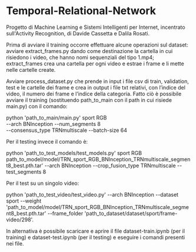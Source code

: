 # Temporal-Relational-Network
Progetto di Machine Learning e Sistemi Intelligenti per Internet, incentrato sull'Activity Recognition, di Davide Cassetta e Dalila Rosati. 

Prima di avviare il training occorre effettuare alcune operazioni sul dataset: 
avviare extract_frames.py dando come destinazione la cartella in cui risiedono i video, che hanno nomi sequenziali del tipo 1.mp4; extract_frames crea una cartella per ogni video e estrae i frame e li mette nelle cartelle create.

Avviare process_dataset.py che prende in input i file csv di train, validation, test e le cartelle dei frame e crea in output i file txt relativi, con l’indice del video, il numero dei frame e l’indice della categoria.
Fatto ciò è possibile avviare il training (sostituendo path_to_main con il path in cui risiede main.py) con il comando: 

python 'path_to_main/main.py' sport RGB \
                     --arch BNInception --num_segments 8  \
                     --consensus_type TRNmultiscale  --batch-size 64


Per il testing invece il comando è:

python 'path_to_test_models/test_models.py' sport RGB \
path_to_model/model/TRN_sport_RGB_BNInception_TRNmultiscale_segment8_best.pth.tar'  --arch BNInception --crop_fusion_type TRNmultiscale --test_segments 8 

Per il test su un singolo video:

python 'path_to_test_video/test_video.py' --arch BNInception --dataset sport --weight 'path_to_model/model/TRN_sport_RGB_BNInception_TRNmultiscale_segment8_best.pth.tar' --frame_folder 'path_to_dataset/dataset/sport/frame-video/298'.

In alternativa è possibile scaricare e aprire il file dataset-train.ipynb (per il training) e dataset-test.ipynb (per il testing) e eseguire i comandi presenti nei file.
